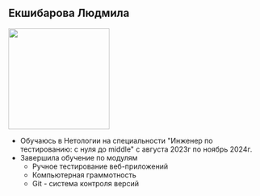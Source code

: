 ## Екшибарова Людмила
<img src="https://github.com/Astartamia/portfolio/assets/143486733/c5f6946a-1540-4eaa-979f-0cb8cf23b91b"  width="200"/>

* Обучаюсь в Нетологии на специальности "Инженер по тестированию: с нуля до middle" с августа 2023г по ноябрь 2024г.
* Завершила обучение по модулям
  * Ручное тестирование веб-приложений
  * Компьютерная граммотность 
  * Git - система контроля версий

